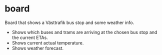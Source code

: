 # board
Board that shows a Västtrafik bus stop and some weather info.

- Shows which buses and trams are arriving at the chosen bus stop
  and the current ETAs.
- Shows current actual temperature.
- Shows weather forecast.
